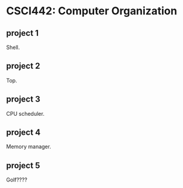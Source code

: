 # CSCI442: Computer Organization

## project 1

Shell.

## project 2

Top.

## project 3

CPU scheduler.

## project 4

Memory manager.

## project 5

Golf????

